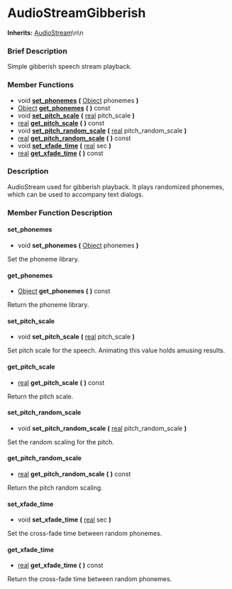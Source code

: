 #  AudioStreamGibberish  
**Inherits:** [AudioStream](class_audiostream)\\n\\n
###  Brief Description  
Simple gibberish speech stream playback.

###  Member Functions 
  * void  **[set_phonemes](#set_phonemes)**  **(** [Object](class_object) phonemes  **)**
  * [Object](class_object)  **[get_phonemes](#get_phonemes)**  **(** **)** const
  * void  **[set_pitch_scale](#set_pitch_scale)**  **(** [real](class_real) pitch_scale  **)**
  * [real](class_real)  **[get_pitch_scale](#get_pitch_scale)**  **(** **)** const
  * void  **[set_pitch_random_scale](#set_pitch_random_scale)**  **(** [real](class_real) pitch_random_scale  **)**
  * [real](class_real)  **[get_pitch_random_scale](#get_pitch_random_scale)**  **(** **)** const
  * void  **[set_xfade_time](#set_xfade_time)**  **(** [real](class_real) sec  **)**
  * [real](class_real)  **[get_xfade_time](#get_xfade_time)**  **(** **)** const

###  Description  
AudioStream used for gibberish playback. It plays randomized phonemes, which can be used to accompany text dialogs.

###  Member Function Description  

#### <a name="set_phonemes">set_phonemes</a>
  * void  **set_phonemes**  **(** [Object](class_object) phonemes  **)**

Set the phoneme library.

#### <a name="get_phonemes">get_phonemes</a>
  * [Object](class_object)  **get_phonemes**  **(** **)** const

Return the phoneme library.

#### <a name="set_pitch_scale">set_pitch_scale</a>
  * void  **set_pitch_scale**  **(** [real](class_real) pitch_scale  **)**

Set pitch scale for the speech. Animating this value holds amusing results.

#### <a name="get_pitch_scale">get_pitch_scale</a>
  * [real](class_real)  **get_pitch_scale**  **(** **)** const

Return the pitch scale.

#### <a name="set_pitch_random_scale">set_pitch_random_scale</a>
  * void  **set_pitch_random_scale**  **(** [real](class_real) pitch_random_scale  **)**

Set the random scaling for the pitch.

#### <a name="get_pitch_random_scale">get_pitch_random_scale</a>
  * [real](class_real)  **get_pitch_random_scale**  **(** **)** const

Return the pitch random scaling.

#### <a name="set_xfade_time">set_xfade_time</a>
  * void  **set_xfade_time**  **(** [real](class_real) sec  **)**

Set the cross-fade time between random phonemes.

#### <a name="get_xfade_time">get_xfade_time</a>
  * [real](class_real)  **get_xfade_time**  **(** **)** const

Return the cross-fade time between random phonemes.
